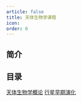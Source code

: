```yaml
---
article: false
title: 天体生物学课程
icon: 
order: 0
---
```

## 简介
## 目录
[天体生物学概论](astrobio-course/astrobio-c1.md)
[行星早期演化](astrobio-course/astrobio-c2.md)
